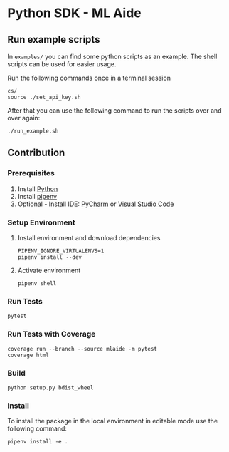 # Python SDK - ML Aide

## Run example scripts
In `examples/` you can find some python scripts as an example.
The shell scripts can be used for easier usage.

Run the following commands once in a terminal session
```shell script
cs/
source ./set_api_key.sh
```

After that you can use the following command to run the scripts
over and over again:
```shell script
./run_example.sh
```

## Contribution
### Prerequisites
1. Install [Python](https://www.python.org/)
2. Install [pipenv](https://github.com/pypa/pipenv)
3. Optional - Install IDE: [PyCharm](https://www.jetbrains.com/pycharm/) 
or [Visual Studio Code](https://code.visualstudio.com/)

### Setup Environment
1. Install environment and download dependencies
    ```
   PIPENV_IGNORE_VIRTUALENVS=1
   pipenv install --dev
   ```
   
2. Activate environment
    ```shell script
    pipenv shell
    ```

### Run Tests
```
pytest
```

### Run Tests with Coverage
```
coverage run --branch --source mlaide -m pytest
coverage html
```

### Build
```
python setup.py bdist_wheel
```

### Install
To install the package in the local environment in editable mode 
use the following command:
```
pipenv install -e .
```